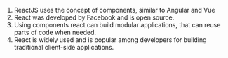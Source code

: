 1. ReactJS uses the concept of components, similar to Angular and Vue
2. React was developed by Facebook and is open source.
3. Using components react can build modular applications, that can reuse parts of code when needed.
4. React is widely used and is popular among developers for building traditional client-side applications.
